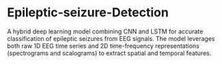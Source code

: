 # Epileptic-seizure-Detection
A hybrid deep learning model combining CNN and LSTM for accurate classification of epileptic seizures from EEG signals. The model leverages both raw 1D EEG time series and 2D time-frequency representations (spectrograms and scalograms) to extract spatial and temporal features. 
